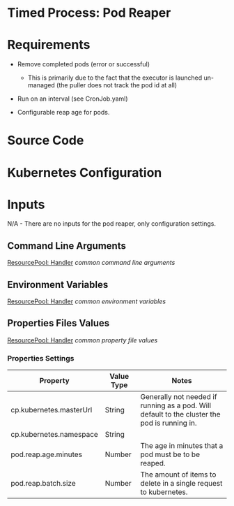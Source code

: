 Timed Process: Pod Reaper
===================

Requirements
============

*   Remove completed pods (error or successful)

    *   This is primarily due to the fact that the executor is launched un-managed (the puller does not track the pod id at all)

*   Run on an interval (see CronJob.yaml)

*   Configurable reap age for pods.


Source Code
===========

Kubernetes Configuration
========================


Inputs
======

N/A - There are no inputs for the pod reaper, only configuration settings.

Command Line Arguments
----------------------

[ResourcePool: Handler](Handler) _common command line arguments_

Environment Variables
---------------------

[ResourcePool: Handler](Handler) _common environment variables_

Properties Files Values
-----------------------

[ResourcePool: Handler](Handler) _common property file values_

### Properties Settings

|Property|Value Type|Notes|
|--------|----------|-----|
|cp.kubernetes.masterUrl|String|Generally not needed if running as a pod. Will default to the cluster the pod is running in.|
|cp.kubernetes.namespace|String|
|pod.reap.age.minutes|Number|The age in minutes that a pod must be to be reaped.|
|pod.reap.batch.size|Number|The amount of items to delete in a single request to kubernetes.|
